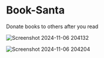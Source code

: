 # Book-Santa
Donate books to others after you read


![Screenshot 2024-11-06 204132](https://github.com/user-attachments/assets/3656b3b5-c3d2-4746-ae31-41baea2f4fa4)



![Screenshot 2024-11-06 204204](https://github.com/user-attachments/assets/678162f1-b741-4850-9877-c662699b247b)
